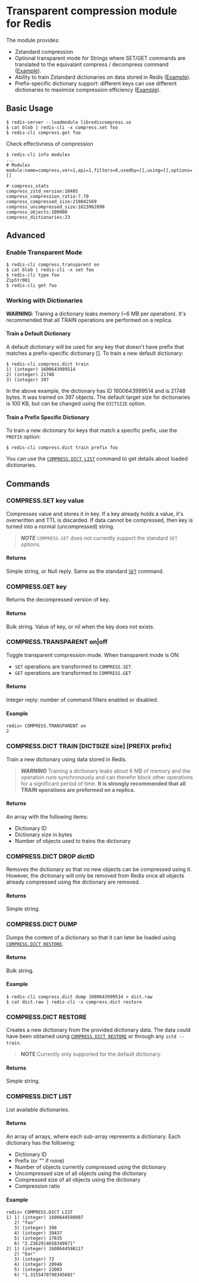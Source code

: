 # Transparent compression module for Redis

The module provides:

- Zstandard compression
- Optional transparent mode for Strings where SET/GET commands are translated
  to the equivalant compress / decompress command
  ([Example](#enable-transparent-mode)).
- Ability to train Zstandard dictionaries on data stored in Redis
  ([Example](#train-a-default-dictionary)).
- Prefix-specific dictionary support: different keys can use different
  dictionaries to maximize compression efficiency
  ([Example](#train-a-prefix-specific-dictionary)).

## Basic Usage

```
$ redis-server --loadmodule librediscompress.so
$ cat blob | redis-cli -x compress.set foo
$ redis-cli compress.get foo
```

Check effectivness of compression

```
$ redis-cli info modules
...
# Modules
module:name=compress,ver=1,api=1,filters=0,usedby=[],using=[],options=[]

# compress_stats
compress_zstd_version:10405
compress_compression_ratio:7.70
compress_compressed_size:210842569
compress_uncompressed_size:1623962898
compress_objects:100000
compress_dictionaries:23
```

## Advanced

### Enable Transparent Mode

```
$ redis-cli compress.transparent on
$ cat blob | redis-cli -x set foo
$ redis-cli type foo
ZipStr001
$ redis-cli get foo
```

### Working with Dictionaries

**WARNING**: Traning a dictionary leaks memory (~6 MB per operation). It's
recommended that all TRAIN operations are performed on a replica.

#### Train a Default Dictionary

A default dictionary will be used for any key that doesn't have prefix that
matches a prefix-specific dictionary []. To train a new default dictionary:
```
$ redis-cli compress.dict train
1) (integer) 1600643999514
2) (integer) 21748
3) (integer) 397
```

In the above example, the dictionary has ID 1600643999514 and is 21748 bytes.
It was trained on 397 objects. The default target size for dictionaries is
100 KB, but can be changed using the `DICTSIZE` option.


#### Train a Prefix Specific Dictionary

To train a new dictionary for keys that match a specific prefix, use the
`PREFIX` option:
```
$ redis-cli compress.dict train prefix foo
```

You can use the [`COMPRESS.DICT LIST`](#compressdict-list) command to get
details about loaded dictionaries.

## Commands
### COMPRESS.SET key value
Compresses value and stores it in key. If a key already holds a value, it's
overwritten and TTL is discarded. If data cannot be compressed, then key is
turned into a normal (uncompressed) string.

> **_NOTE_** `COMPRESS.SET` does not currently support the standard `SET`
options.

#### Returns
Simple string, or Null reply. Same as the standard
[`SET`](https://redis.io/commands/set) command.

### COMPRESS.GET key
Returns the decompressed version of key.

#### Returns
Bulk string. Value of key, or nil when the key does not exists.

### COMPRESS.TRANSPARENT on|off
Toggle transparent compression mode. When transparent mode is ON:
 - `SET` operations are transformed to `COMPRESS.SET`.
 - `GET` operations are transformed to `COMPRESS.GET`

#### Returns
Integer reply: number of command filters enabled or disabled.

#### Example
```
redis> COMPRESS.TRANSPARENT on
2
```

### COMPRESS.DICT TRAIN [DICTSIZE size] [PREFIX prefix]
Train a new dictionary using data stored in Redis.

> **_WARNING_** Training a dictionary leaks about 6 MB of memory and the
operation runs synchronously and can therefor block other operations for
a significant period of time. **It is strongly recommended that all TRAIN
operations are preformed on a replica.**

#### Returns
An array with the following items:

 - Dictionary ID
 - Dictionary size in bytes
 - Number of objects used to trains the dictionary

### COMPRESS.DICT DROP dictID

Removes the dictionary so that no new objects can be compressed using it.
However, the dictionary will only be removed from Redis once all objects
already compressed using the dictionary are removed.

#### Returns
Simple string.

### COMPRESS.DICT DUMP
Dumps the content of a dictionary so that it can later be loaded using
[`COMPRESS.DICT RESTORE`](#compressdict-restore).

#### Returns
Bulk string.

#### Example
```
$ redis-cli compress.dict dump 1600643999514 > dict.raw
$ cat dict.raw | redis-cli -x compress.dict restore
```

### COMPRESS.DICT RESTORE <dictBuffer>
Creates a new dictionary from the provided dictionary data. The data could have
been obtained using [`COMPRESS.DICT RESTORE`](#compressdict-restore) or
through any `zstd --train`.

> **NOTE** Currently only supported for the default dictionary.

#### Returns
Simple string.

### COMPRESS.DICT LIST

List available dictionaries.

#### Returns
An array of arrays, where each sub-array represents a dictionary. Each
dictionary has the following:

 - Dictionary ID
 - Prefix (or "" if none)
 - Number of objects currently compressed using the dictionary
 - Uncompressed size of all objects using the dictionary
 - Compressed size of all objects using the dictionary
 - Compression ratio

#### Example
```
redis> COMPRESS.DICT LIST
1) 1) (integer) 1600644598087
   2) "foo"
   3) (integer) 398
   4) (integer) 39437
   5) (integer) 17635
   6) "2.2362914658349871"
2) 1) (integer) 1600644598117
   2) "bar"
   3) (integer) 72
   4) (integer) 28946
   5) (integer) 22003
   6) "1.3155478798345681"
```

